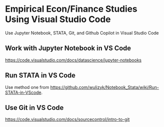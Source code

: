 # Empirical Econ/Finance Studies Using Visual Studio Code
Use Jupyter Notebook, STATA, Git, and Github Copilot in Visual Studio Code

## Work with Jupyter Notebook in VS Code
https://code.visualstudio.com/docs/datascience/jupyter-notebooks

## Run STATA in VS Code
Use method one from https://github.com/wulizyk/Notebook_Stata/wiki/Run-STATA-in-VScode.

## Use Git in VS Code
https://code.visualstudio.com/docs/sourcecontrol/intro-to-git